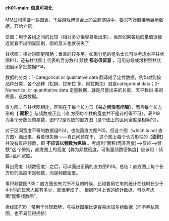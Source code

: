 #### ch01-main: 信息可视化

MM公司需要一些图表，下届游戏博览会上的主题演讲中，要求巧妙直接地展示数据。开始介绍：

饼图：用于各组之间的比较（相对多少很容易看出来），当然如果各组的量值很接近就看不出明显区别，图的意义也就丧失了

柱状图：相对饼图更精确；垂直的较多用，如果分组的组名太长可以考虑水平柱状图P11，还有柱状图上代表的百分数和
频数 __都必须留意__ ，可用分段或堆积型柱状图展示多批数据P14。

数据的分类：1-Categorical or qualitative data 翻译成了定性数据，例如对狗按品种分类，各个品种（松狮、拉布拉
多、阿拉斯加）就是categorical data；2-Numerical or quantitative data 定量数据，就是尺量出来的长度、天平称出
来的质量，这类数据。

直方图：与柱状图相比，区别在于每个长方形【__柱之间没有间隔__】，而且每个长方形的【 __面积__ 】与频数成正比（直
方图每个柱的宽度并不是非相等不可）。表P19为各个分数段的票数，图P22是对应的直方图（这个图上的区间宽度是相等的）。

对于区间宽度不等的数据组P24，也能画直方图P25。但这个图（which is not 直方图）画出来，看着很失衡——真正问题在于，
这个图上每个长方形柱的【__面积__】并没有反应频数，即 __不应该以频数为纵轴__ 。考虑到“面积(而非高度)-->反应-->频数”这
个原则，直方图上的高度【称为频数密度，可衡量频数密集度】应该用：频数÷区间宽度。

算出高度（频数密度）之后，可以画出正确的直方图P28。总结：直方图上每个长方形的高度不是频数，而是频数密度。

累积频数图P35：直方图也有力所不及的时候，比如要用它来的统计在线时长少于4小时的玩家人数有多少，就很麻烦了。
根据P34上表的统计数据，可以考虑画“累积频数图”。

折线图P39：常用于体现趋势，与柱状图相比更容易添加多组数据（而不弄乱原图，也不易显得拥挤）
